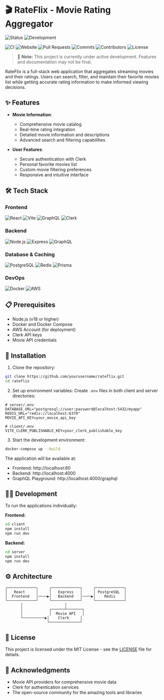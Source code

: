 # 🎬 RateFlix - Movie Rating Aggregator

![Status](https://img.shields.io/badge/Status-Work%20In%20Progress-yellow)
![Development](https://img.shields.io/badge/Development-Active-success)

![CI](https://img.shields.io/badge/CI-no%20status-lightgrey)
![Website](https://img.shields.io/badge/website-down-red)
![Pull Requests](https://img.shields.io/badge/pull%20requests-0%20open-brightgreen)
![Commits](https://img.shields.io/badge/commits-12-blue)
![Contributors](https://img.shields.io/badge/contributors-1-blue)
![License](https://img.shields.io/badge/license-MIT-green)

> 🚧 **Note:** This project is currently under active development. Features and documentation may not be final.

RateFlix is a full-stack web application that aggregates streaming movies and their ratings. Users can search, filter, and maintain their favorite movies list while getting accurate rating information to make informed viewing decisions.

## ✨ Features

- **Movie Information**:
  - Comprehensive movie catalog
  - Real-time rating integration
  - Detailed movie information and descriptions
  - Advanced search and filtering capabilities

- **User Features**:
  - Secure authentication with Clerk
  - Personal favorite movies list
  - Custom movie filtering preferences
  - Responsive and intuitive interface

## 🛠️ Tech Stack

### Frontend
![React](https://img.shields.io/badge/React-20232A?style=for-the-badge&logo=react&logoColor=61DAFB)
![Vite](https://img.shields.io/badge/Vite-646CFF?style=for-the-badge&logo=vite&logoColor=white)
![GraphQL](https://img.shields.io/badge/GraphQL-E10098?style=for-the-badge&logo=graphql&logoColor=white)
![Clerk](https://img.shields.io/badge/Clerk-6C47FF?style=for-the-badge&logo=clerk&logoColor=white)

### Backend
![Node.js](https://img.shields.io/badge/Node.js-339933?style=for-the-badge&logo=nodedotjs&logoColor=white)
![Express](https://img.shields.io/badge/Express-000000?style=for-the-badge&logo=express&logoColor=white)
![GraphQL](https://img.shields.io/badge/GraphQL-E10098?style=for-the-badge&logo=graphql&logoColor=white)

### Database & Caching
![PostgreSQL](https://img.shields.io/badge/PostgreSQL-316192?style=for-the-badge&logo=postgresql&logoColor=white)
![Redis](https://img.shields.io/badge/Redis-DC382D?style=for-the-badge&logo=redis&logoColor=white)
![Prisma](https://img.shields.io/badge/Prisma-2D3748?style=for-the-badge&logo=prisma&logoColor=white)

### DevOps
![Docker](https://img.shields.io/badge/Docker-2496ED?style=for-the-badge&logo=docker&logoColor=white)
![AWS](https://img.shields.io/badge/AWS-232F3E?style=for-the-badge&logo=amazon-aws&logoColor=white)

## 📋 Prerequisites

- Node.js (v18 or higher)
- Docker and Docker Compose
- AWS Account (for deployment)
- Clerk API keys
- Movie API credentials

## 🚀 Installation

1. Clone the repository:
```bash
git clone https://github.com/yourusername/rateflix.git
cd rateflix
```

2. Set up environment variables:
Create `.env` files in both client and server directories:

```env
# server/.env
DATABASE_URL="postgresql://user:password@localhost:5432/myapp"
REDIS_URL="redis://localhost:6379"
MOVIE_API_KEY=your_movie_api_key

# client/.env
VITE_CLERK_PUBLISHABLE_KEY=your_clerk_publishable_key
```

3. Start the development environment:
```bash
docker-compose up --build
```

The application will be available at:
- Frontend: http://localhost:80
- Backend: http://localhost:4000
- GraphQL Playground: http://localhost:4000/graphql

## 🏃‍♂️ Development

To run the applications individually:

**Frontend:**
```bash
cd client
npm install
npm run dev
```

**Backend:**
```bash
cd server
npm install
npm run dev
```

## ⚙️ Architecture

```
┌─────────────┐     ┌─────────────┐     ┌─────────────┐
│   React     │     │   Express   │     │ PostgreSQL  │
│  Frontend   │────▶│   Backend   │────▶│    Redis    │
└─────────────┘     └─────────────┘     └─────────────┘
       │                   │
       │            ┌──────┴───────┐
       │            │  Movie API   │
       └──────────▶│    Clerk     │
                   └──────────────┘
```

## 📄 License

This project is licensed under the MIT License - see the [LICENSE](LICENSE) file for details.

## 🙏 Acknowledgments

- Movie API providers for comprehensive movie data
- Clerk for authentication services
- The open-source community for the amazing tools and libraries
